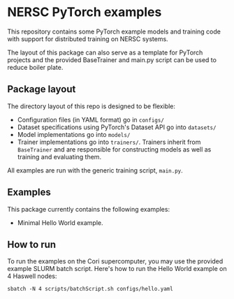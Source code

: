 # NERSC PyTorch examples

This repository contains some PyTorch example models and training code
with support for distributed training on NERSC systems.

The layout of this package can also serve as a template for PyTorch
projects and the provided BaseTrainer and main.py script can be used to
reduce boiler plate.

## Package layout

The directory layout of this repo is designed to be flexible:
- Configuration files (in YAML format) go in `configs/`
- Dataset specifications using PyTorch's Dataset API go into `datasets/`
- Model implementations go into `models/`
- Trainer implementations go into `trainers/`. Trainers inherit from
  `BaseTrainer` and are responsible for constructing models as well as training
  and evaluating them.

All examples are run with the generic training script, `main.py`.

## Examples

This package currently contains the following examples:
- Minimal Hello World example.

## How to run

To run the examples on the Cori supercomputer, you may use the provided
example SLURM batch script. Here's how to run the Hello World example on 4
Haswell nodes:

`sbatch -N 4 scripts/batchScript.sh configs/hello.yaml`
